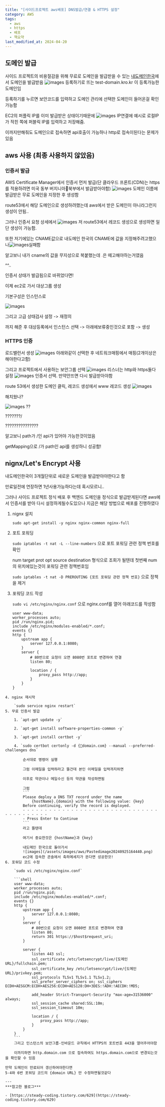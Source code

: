 ```yaml
---
title: "[사이드프로젝트 aws배포] DNS발급/연결 & HTTPS 설정"
category: AWS
tags:
  - aws
  - https
  - 배포
  - 책요약
last_modified_at: 2024-04-20
---
```

## 도메인 발급

사이드 프로젝트의 비용절감을 위해 무료로 도메인을 발급받을 수 있는 [내도메인한국](https://xn--220b31d95hq8o.xn--3e0b707e/)에서 도메인을 발급받음
![images](/assets/images/aws/Pastedimage20240925164947.png)
등록하기로 뜨는 test-domain.kro.kr 이 등록가능한 도메인임

등록하기를 누르면 보안코드를 입력하고 도메인 관리에 선택한 도메인이 들어온걸 확인가능함

EC2의 퍼플릭 IP를 이미 발급받은 상태이기때문에 
![images](/assets/images/aws/Pastedimage20240925165403.png)
IP연결에 예시로 로컬IP가 적힌 쪽에 퍼블릭 IP를 입력하고 저장해줌.

이까지만해줘도 도메인으로 접속하면 api호출이 가능하나 http로 접속이된다는 문제가있음
## aws 사용 (최종 사용하지 않았음)
### 인증서 발급

AWS Certificate Manager에서 인증서 먼저 발급(단 클라우드 프론트(CDN)는 https를 적용하려면 미국 동부 버지니아북부에서 발급받아야함)
![images](/assets/images/aws/IMG-20240925160329.png)
도메인 이름에 발급받은 무료 도메인을 지정한 후 생성함

route53에서 해당 도메인으로 생성하려했는데 aws에서 받은 도메인이 아니라그런지 생성이 안됨..

그러나 인증서 요청 상세에서 
![images](/assets/images/aws/IMG-20240925160329-1.png)
저 route53에서 레코드 생성으로 생성하면 일단 생성이 가능함.

또한 저기에있는 CNAME값으로 내도메인 한국의 CNAME에 값을 지정해주려고했으나![images](/assets/images/aws/IMG-20240925160330.png)실패함

알고보니 내가 cname의 값을 무지성으로 복붙했는데 <font color="#c0504d">.</font>은 떼고해야하는거였음

^^..

인증서 상태가 발급됨으로 바뀌었다면!

이제 ec2로 가서 대상그룹 생성

기본구성은 인스턴스로

![images](/assets/images/aws/IMG-20240925160330-1.png)

그리고 고급 상태검사 설정 -> 재정의

까지 해준 후 대상등록에서 인스턴스 선택 -> 아래에보류중인것으로 포함 -> 생성

### HTTPS 인증

로드밸런서 생성
![images](/assets/images/aws/IMG-20240925160330-2.png)
아래와같이 선택한 후 네트워크매핑에서 매핑(2개이상은 해야한다고함)

그리고 프로젝트에서 사용하는 보안그룹 선택
![images](/assets/images/aws/IMG-20240925160330-3.png)
리스너는 http와 https둘다 설정
![images](/assets/images/aws/IMG-20240925160330-4.png)
인증서 선택. 만약안뜨면 다시 발급받아야함

route 53에서 생성한 도메인 클릭, 레코드 생성에서 www 레코드 생성
![images](/assets/images/aws/IMG-20240925160330-5.png)

해치웠나?

![images](/assets/images/aws/IMG-20240925160330-6.png)
??

???????/

???????????????

알고보니 path가 /인 api가 있어야 가능한것이었음

getMapping으로 /가 path인 api를 생성하니 성공함!

## nignx/Let's Encrypt 사용

내도메인한국이 3개월단위로 새로운 도메인을 발급받아야한다고 함

만료일전에 연장하면 1년사용가능하다는데 혹시모르니..

그러나 사이드 프로젝트 정식 배포 후 백엔드 도메인을 정식으로 발급받게된다면 aws에서 인증서를 받아 다시 설정하게될수도있으나 지금은 해당 방법으로 배포를 진행하였다

1. nignx 설치

	`sudo apt-get install -y nginx nginx-common nginx-full`
2. 포트 포워딩

	`sudo iptables -t nat -L --line-numbers` 으로 포트 포워딩 관련 정책 번호를 확인
	
	num target prot opt source destination 형식으로 조회가 될텐데 첫번째 num의 위치에있는것이 포워딩 관련 정책번호임
	
	`sudo iptables -t nat -D PREROUTING {포트 포워딩 관련 정책 번호}` 으로 정책을 제거
	
1. 포워딩 코드 작성
	
	`sudo vi /etc/nginx/nginx.conf` 으로 nginx.conf를 열어 아래코드를 작성함
	```shell
	user www-data; 
	worker_processes auto; 
	pid /run/nginx.pid; 
	include /etc/nginx/modules-enabled/*.conf; 
	events {} 
	http { 
		upstream app { 
			server 127.0.0.1:8080; 
		} 
		server { 
			# 80번으로 요청이 오면 8080번 포트로 변경하여 연결
			listen 80; 
			
			location / { 
				proxy_pass http://app; 
			} 
		} 
	}
```
4. nginx 재시작

	`sudo service nginx restart`
5. 무료 인증서 발급
	
	1. `apt-get update -y`
	
	2. `apt-get install software-properties-common -y`
	
	3. `apt-get install certbot -y`
	
	4. `sudo certbot certonly -d {domain.com} --manual --preferred-challenges dns`
	
		순서대로 명령어 실행
		
		그럼 이메일을 입력하라고 뜰건데 본인 이메일을 입력까지하면
		
		이후로 약관이나 메일수신 등의 약관을 작성하면됨
	
		그럼 
		```
		Please deploy a DNS TXT record under the name 
			{hostName}.{domain} with the following value: {key}
		Before continuing, verify the record is deployed. 
		- - - - - - - - - - - - - - - - - - - - - - - - - - - - - - - - - - - - - - - - - 
		- Press Enter to Continue
		```
		라고 뜰텐데
	
		여기서 중요한것은 {hostName}과 {key}
	
		내도메인 한국으로 돌아가서
		![images](/assets/images/aws/Pastedimage20240925164440.png)
		ec2에 접속한 콘솔에서 축하메세지가 뜬다면 성공한것!
6. 포워딩 코드 수정
	
	`sudo vi /etc/nginx/nginx.conf`
	
	```shell
	user www-data; 
	worker_processes auto; 
	pid /run/nginx.pid; 
	include /etc/nginx/modules-enabled/*.conf; 
	events {} 
	http { 
		upstream app { 
			server 127.0.0.1:8080; 
		} 
		server { 
			# 80번으로 요청이 오면 8080번 포트로 변경하여 연결
			listen 80;  
			return 301 https://$host$request_uri; 
		} 
		
		server { 
			listen 443 ssl; 
			ssl_certificate /etc/letsencrypt/live/{도메인 URL}/fullchain.pem; 
			ssl_certificate_key /etc/letsencrypt/live/{도메인 URL}/privkey.pem; 
			ssl_protocols TLSv1 TLSv1.1 TLSv1.2; 
			ssl_prefer_server_ciphers on; ssl_ciphers ECDH+AESGCM:ECDH+AES256:ECDH+AES128:DH+3DES:!ADH:!AECDH:!MD5; 
			
			add_header Strict-Transport-Security "max-age=31536000" always; 
			ssl_session_cache shared:SSL:10m;
			ssl_session_timeout 10m; 
			 
			location / { 
				proxy_pass http://app; 
			} 
		} 
	}
	```
	그리고 인스턴스의 보안그룹-인바운드 규칙에서 HTTPS의 포트번호 443을 열어주어야함
	
	이까지하면 http.domain.com 으로 접속하여도 https.domain.com으로 변경되는것을 확인할 수 있음

만약 도메인이 만료되어 갱신하여야한다면
5-4와 6번 포워딩 코드의 {domain URL} 만 수정하면될것같다

---
***참고한 블로그***

- [https://steady-coding.tistory.com/629](https://steady-coding.tistory.com/629)
